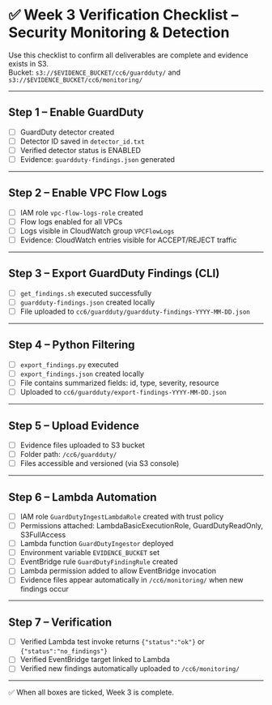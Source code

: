 # ✅ Week 3 Verification Checklist – Security Monitoring & Detection

Use this checklist to confirm all deliverables are complete and evidence exists in S3.  
Bucket: `s3://$EVIDENCE_BUCKET/cc6/guardduty/` and `s3://$EVIDENCE_BUCKET/cc6/monitoring/`

---

## Step 1 – Enable GuardDuty
- [ ] GuardDuty detector created
- [ ] Detector ID saved in `detector_id.txt`
- [ ] Verified detector status is ENABLED
- [ ] Evidence: `guardduty-findings.json` generated

---

## Step 2 – Enable VPC Flow Logs
- [ ] IAM role `vpc-flow-logs-role` created
- [ ] Flow logs enabled for all VPCs
- [ ] Logs visible in CloudWatch group `VPCFlowLogs`
- [ ] Evidence: CloudWatch entries visible for ACCEPT/REJECT traffic

---

## Step 3 – Export GuardDuty Findings (CLI)
- [ ] `get_findings.sh` executed successfully
- [ ] `guardduty-findings.json` created locally
- [ ] File uploaded to `cc6/guardduty/guardduty-findings-YYYY-MM-DD.json`

---

## Step 4 – Python Filtering
- [ ] `export_findings.py` executed
- [ ] `export_findings.json` created locally
- [ ] File contains summarized fields: id, type, severity, resource
- [ ] Uploaded to `cc6/guardduty/export-findings-YYYY-MM-DD.json`

---

## Step 5 – Upload Evidence
- [ ] Evidence files uploaded to S3 bucket
- [ ] Folder path: `/cc6/guardduty/`
- [ ] Files accessible and versioned (via S3 console)

---

## Step 6 – Lambda Automation
- [ ] IAM role `GuardDutyIngestLambdaRole` created with trust policy
- [ ] Permissions attached: LambdaBasicExecutionRole, GuardDutyReadOnly, S3FullAccess
- [ ] Lambda function `GuardDutyIngestor` deployed
- [ ] Environment variable `EVIDENCE_BUCKET` set
- [ ] EventBridge rule `GuardDutyFindingRule` created
- [ ] Lambda permission added to allow EventBridge invocation
- [ ] Evidence files appear automatically in `/cc6/monitoring/` when new findings occur

---

## Step 7 – Verification
- [ ] Verified Lambda test invoke returns `{"status":"ok"}` or `{"status":"no_findings"}`
- [ ] Verified EventBridge target linked to Lambda
- [ ] Verified new findings automatically uploaded to `/cc6/monitoring/`

---

✅ When all boxes are ticked, Week 3 is complete.
